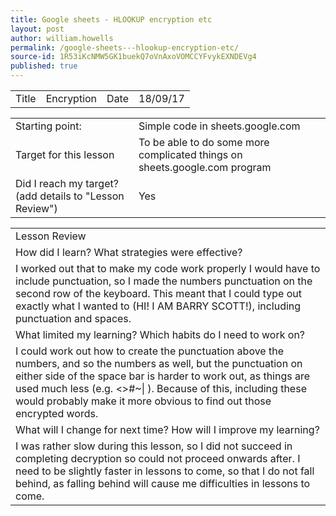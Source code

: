 ```yaml
---
title: Google sheets - HLOOKUP encryption etc
layout: post
author: william.howells
permalink: /google-sheets---hlookup-encryption-etc/
source-id: 1R53iKcNMW5GK1buekQ7oVnAxoVOMCCYFvykEXNDEVg4
published: true
---
```

<table>
  <tr>
    <td>Title</td>
    <td>Encryption</td>
    <td>Date</td>
    <td>18/09/17</td>
  </tr>
</table>


<table>
  <tr>
    <td>Starting point:</td>
    <td>Simple code in sheets.google.com</td>
  </tr>
  <tr>
    <td>Target for this lesson</td>
    <td>To be able to do some more complicated things on sheets.google.com program</td>
  </tr>
  <tr>
    <td>Did I reach my target? 
(add details to "Lesson Review")</td>
    <td> Yes </td>
  </tr>
</table>


<table>
  <tr>
    <td>Lesson Review</td>
  </tr>
  <tr>
    <td>How did I learn? What strategies were effective? </td>
  </tr>
  <tr>
    <td>I worked out that to make my code work properly I would have to include punctuation, so I made the numbers punctuation on the second row of the keyboard.  This meant that I could type out exactly what I wanted to (HI! I AM BARRY SCOTT!), including punctuation and spaces.</td>
  </tr>
  <tr>
    <td>What limited my learning? Which habits do I need to work on? </td>
  </tr>
  <tr>
    <td>I could work out how to create the punctuation above the numbers, and so the numbers as well, but the punctuation on either side of the space bar is harder to work out, as things are used much less (e.g. <>#~| ).  Because of this, including these would probably make it more obvious to find out those encrypted words.</td>
  </tr>
  <tr>
    <td>What will I change for next time? How will I improve my learning?</td>
  </tr>
  <tr>
    <td>I was rather slow during this lesson, so I did not succeed in completing decryption so could not proceed onwards after.  I need to be slightly faster in lessons to come, so that I do not fall behind, as falling behind will cause me difficulties in lessons to come.  </td>
  </tr>
</table>


